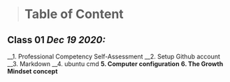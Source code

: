 > # Table of Content 

## Class 01  *Dec 19 2020:*

__1. Professional Competency Self-Assessment
__2. Setup Github account
__3. Markdown
__4. ubuntu cmd
__5. Computer configuration__ 
__6. The Growth Mindset concept__ 
